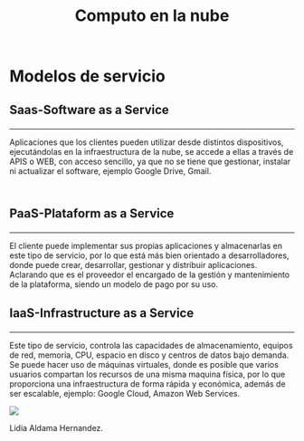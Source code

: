 <html>
<head>
<!-- CSS -->
<link rel="stylesheet" href="https://cdn.jsdelivr.net/npm/bootstrap@4.5.3/dist/css/bootstrap.min.css" integrity="sha384-TX8t27EcRE3e/ihU7zmQxVncDAy5uIKz4rEkgIXeMed4M0jlfIDPvg6uqKI2xXr2" crossorigin="anonymous">
<!-- jQuery and JS bundle w/ Popper.js -->
</head>
<body>

<div class="jumbotron">
  <h1 
      <p style="text-align:center">Computo en la nube</p></h1>
  <h1 class="display-4"></br>Modelos de servicio</h1>
  <h2
      <p class="lead">Saas-Software as a Service</p></h2>
  <hr class="my-4">
  <p>Aplicaciones que los clientes pueden utilizar desde distintos dispositivos, ejecutándolas en la infraestructura de la nube, se accede a ellas a través de APIS o WEB, con acceso sencillo, ya que no se tiene que gestionar, instalar ni actualizar el software, ejemplo Google Drive, Gmail.</p>
</div>

  <div class="jumbotron">
  <h2
    <p class="lead"></br>PaaS-Plataform as a Service</p></h2>
  <hr class="my-4">
  <p>El cliente puede implementar sus propias aplicaciones y almacenarlas en este tipo de servicio, por lo que está más bien orientado a desarrolladores, donde puede crear, desarrollar, gestionar y distribuir aplicaciones. Aclarando que es el proveedor el encargado de la gestión y mantenimiento de la plataforma, siendo un modelo de pago por su uso.</p>
</div>
  
  <div class="jumbotron">
  <h2
  <p class="lead">IaaS-Infrastructure as a Service</p></h2>
  <hr class="my-4">
  <p>Este tipo de servicio, controla las capacidades de almacenamiento, equipos de red, memoria, CPU, espacio en disco y centros de datos bajo demanda. Se puede hacer uso de máquinas virtuales, donde es posible que varios usuarios compartan los recursos de una misma maquina física, por lo que proporciona una infraestructura  de forma rápida y económica, además de ser escalable, ejemplo: Google Cloud, Amazon Web Services.</p>
</div>
</div>
 <img src="servicios.jpg">
</div>
	<p class="card-text">Lidia Aldama Hernandez.</p>
  </div>
</div>
</body>
</html>
